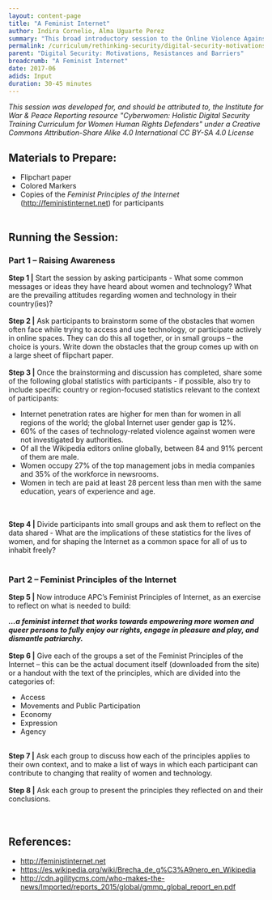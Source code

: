 ```yaml
---
layout: content-page
title: "A Feminist Internet"
author: Indira Cornelio, Alma Uguarte Perez
summary: "This broad introductory session to the Online Violence Against Women module is intended to provide an awareness raising opportunity for participants about the challenges faced by women in online spaces."
permalink: /curriculum/rethinking-security/digital-security-motivations-resistances-and-barriers/input/a-feminist-internet/
parent: "Digital Security: Motivations, Resistances and Barriers"
breadcrumb: "A Feminist Internet"
date: 2017-06
adids: Input
duration: 30-45 minutes
---
```

*This session was developed for, and should be attributed to, the Institute for War & Peace Reporting resource "Cyberwomen: Holistic Digital Security Training Curriculum for Women Human Rights Defenders" under a Creative Commons Attribution-Share Alike 4.0 International CC BY-SA 4.0 License*

## Materials to Prepare: 
- Flipchart paper
- Colored Markers
- Copies of the *Feminist Principles of the Internet* (<a href="http://feministinternet.net">http://feministinternet.net</a>) for participants
<br><br>

## Running the Session:

### Part 1 – Raising Awareness
**Step 1 |** Start the session by asking participants - What some common messages or ideas they have heard about women and technology? What are the prevailing attitudes regarding women and technology in their country(ies)?
<br><br>
**Step 2 |** Ask participants to brainstorm some of the obstacles that women often face while trying to access and use technology, or participate actively in online spaces. They can do this all together, or in small groups – the choice is yours. Write down the obstacles that the group comes up with on a large sheet of flipchart paper.
<br><br>
**Step 3 |** Once the brainstorming and discussion has completed, share some of the following global statistics with participants - if possible, also try to include specific country or region-focused statistics relevant to the context of participants:
- Internet penetration rates are higher for men than for women in all regions of the world; the global Internet user gender gap is 12%.
- 60% of the cases of technology-related violence against women were not investigated by authorities.
- Of all the Wikipedia editors online globally, between 84 and 91% percent of them are male.
- Women occupy 27% of the top management jobs in media companies and 35% of the workforce in newsrooms.
- Women in tech are paid at least 28 percent less than men with the same education, years of experience and age.	
<br><br>

**Step 4 |** Divide participants into small groups and ask them to reflect on the data shared - What are the implications of these statistics for the lives of women, and for shaping the Internet as a common space for all of us to inhabit freely?
<br><br>

### Part 2 – Feminist Principles of the Internet
 
**Step 5 |** Now introduce APC’s Feminist Principles of Internet, as an exercise to reflect on what is needed to build:

***...a  feminist  internet  that works towards empowering more women and  queer  persons to fully enjoy our rights, engage in pleasure and play, and dismantle patriarchy.***
<br><br>
**Step 6 |** Give each of the groups a set of the Feminist Principles of the Internet – this can be the actual document itself (downloaded from the site) or a handout with the text of the principles, which are divided into the categories of:
- Access
- Movements and Public Participation
- Economy
- Expression
- Agency
<br><br>

**Step 7 |** Ask each group to discuss how each of the principles applies to their own context, and to make a list of ways in which each participant can contribute to changing that reality of women and technology.
<br><br>
**Step 8 |** Ask each group to present the principles they reflected on and their conclusions.  
<br><br>

## References:
- <a href="http://feministinternet.net">http://feministinternet.net</a>
- <a href="https://es.wikipedia.org/wiki/Brecha_de_g%C3%A9nero_en_Wikipedia">https://es.wikipedia.org/wiki/Brecha_de_g%C3%A9nero_en_Wikipedia</a>
- <a href="http://cdn.agilitycms.com/who-makes-the-news/Imported/reports_2015/global/gmmp_global_report_en.pdf">http://cdn.agilitycms.com/who-makes-the-news/Imported/reports_2015/global/gmmp_global_report_en.pdf</a>		 	

